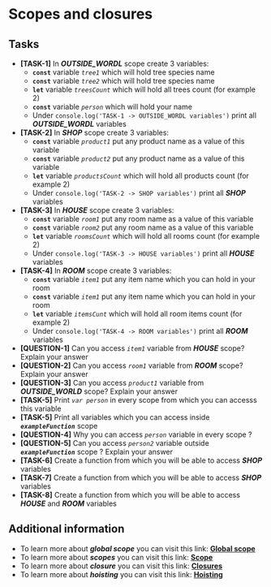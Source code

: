 # Scopes and closures

## Tasks

- **[TASK-1]** In **_OUTSIDE_WORDL_** scope create 3 variables:
  - **`const`** variable _`tree1`_ which will hold tree species name
  - **`const`** variable _`tree2`_ which will hold tree species name
  - **`let`** variable _`treesCount`_ which will hold all trees count (for example 2)
  - **`const`** variable _`person`_ which will hold your name
  - Under `console.log('TASK-1 -> OUTSIDE_WORDL variables')` print all **_OUTSIDE_WORDL_** variables
- **[TASK-2]** In **_SHOP_** scope create 3 variables:
  - **`const`** variable _`product1`_ put any product name as a value of this variable
  - **`const`** variable _`product2`_ put any product name as a value of this variable
  - **`let`** variable _`productsCount`_ which will hold all products count (for example 2)
  - Under `console.log('TASK-2 -> SHOP variables')` print all **_SHOP_** variables
- **[TASK-3]** In **_HOUSE_** scope create 3 variables:
  - **`const`** variable _`room1`_ put any room name as a value of this variable
  - **`const`** variable _`room2`_ put any room name as a value of this variable
  - **`let`** variable _`roomsCount`_ which will hold all rooms count (for example 2)
  - Under `console.log('TASK-3 -> HOUSE variables')` print all **_HOUSE_** variables
- **[TASK-4]** In **_ROOM_** scope create 3 variables:
  - **`const`** variable _`item1`_ put any item name which you can hold in your room
  - **`const`** variable _`item1`_ put any item name which you can hold in your room
  - **`let`** variable _`itemsCunt`_ which will hold all room items count (for example 2)
  - Under `console.log('TASK-4 -> ROOM variables')` print all **_ROOM_** variables
- **[QUESTION-1]** Can you access _`item1`_ variable from **_HOUSE_** scope? Explain your answer
- **[QUESTION-2]** Can you access _`room1`_ variable from **_ROOM_** scope? Explain your answer
- **[QUESTION-3]** Can you access _`product1`_ variable from **_OUTSIDE_WORLD_** scope? Explain your answer
- **[TASK-5]** Print _`var person`_ in every scope from which you can accesss this variable
- **[TASK-5]** Print all variables which you can access inside **_`exampleFunction`_** scope
- **[QUESTION-4]** Why you can access _`person`_ variable in every scope ?
- **[QUESTION-5]** Can you access _`person2`_ variable outside **_`exampleFunction`_** scope ? Explain your answer
- **[TASK-6]** Create a function from which you will be able to access **_SHOP_** variables
- **[TASK-7]** Create a function from which you will be able to access **_SHOP_** variables
- **[TASK-8]** Create a function from which you will be able to access **_HOUSE_** and **_ROOM_** variables

## Additional information

- To learn more about **_global scope_** you can visit this link: **[Global scope](https://developer.mozilla.org/en-US/docs/Glossary/Global_scope)**
- To learn more about **_scopes_** you can visit this link: **[Scope](https://developer.mozilla.org/en-US/docs/Glossary/Scope)**
- To learn more about **_closure_** you can visit this link: **[Closures](https://developer.mozilla.org/en-US/docs/Web/JavaScript/Closures)**
- To learn more about **_hoisting_** you can visit this link: **[Hoisting](https://developer.mozilla.org/en-US/docs/Glossary/Hoisting)**
